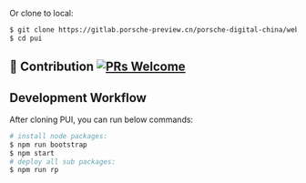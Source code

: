 
<!-- 你可以使用 Gitpod 进行在线开发：

[![Open in Gitpod](https://gitpod.io/button/open-in-gitpod.svg)](https://gitpod.io/) -->

Or clone to local:

```bash
$ git clone https://gitlab.porsche-preview.cn/porsche-digital-china/web/pui.git
$ cd pui
```

## 🤝 Contribution [![PRs Welcome](https://img.shields.io/badge/PRs-welcome-brightgreen.svg?style=flat-square)](http://makeapullrequest.com)

## Development Workflow

After cloning PUI, you can run below commands:

```bash
# install node packages:
$ npm run bootstrap
$ npm start
# deploy all sub packages:
$ npm run rp
```
